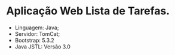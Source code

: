 # Aplicação Web Lista de Tarefas.

* Linguagem: Java;
* Servidor: TomCat;
* Bootstrap: 5.3.2
* Java JSTL: Versão 3.0